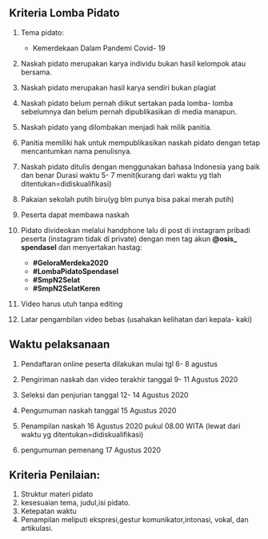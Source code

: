 ## Kriteria Lomba Pidato

1. Tema pidato:
    - Kemerdekaan Dalam Pandemi Covid- 19
2. Naskah pidato merupakan karya individu bukan hasil kelompok atau bersama.

3. Naskah pidato merupakan hasil karya sendiri bukan plagiat

4. Naskah pidato belum pernah diikut sertakan pada lomba- lomba sebelumnya dan belum pernah dipublikasikan di media manapun.

5. Naskah pidato yang dilombakan menjadi hak milik panitia.

6. Panitia memiliki hak untuk mempublikasikan naskah pidato dengan tetap mencantumkan nama penulisnya.
7. Naskah pidato ditulis dengan menggunakan bahasa Indonesia yang baik dan benar Durasi waktu 5- 7 menit(kurang dari waktu yg tlah ditentukan=didiskualifikasi)

8. Pakaian sekolah putih biru(yg blm punya bisa pakai merah putih)

9. Peserta dapat membawa naskah

10. Pidato divideokan melalui handphone lalu di post di instagram pribadi peserta (instagram tidak di private) dengan men tag akun **@osis_ spendasel** dan menyertakan hastag:
       - **#GeloraMerdeka2020**
       - **#LombaPidatoSpendasel** 
       - **#SmpN2Selat**
       - **#SmpN2SelatKeren**
11. Video harus utuh tanpa editing
12. Latar pengambilan video bebas (usahakan kelihatan dari kepala- kaki)

## Waktu pelaksanaan

1. Pendaftaran online peserta dilakukan mulai tgl 6- 8 agustus

2. Pengiriman naskah dan video terakhir tanggal 9- 11 Agustus 2020

3. Seleksi dan penjurian tanggal 12- 14 Agustus 2020

4. Pengumuman naskah	tanggal 15 Agustus 2020

5. Penampilan naskah 16 Agustus 2020 pukul 08.00 WITA (lewat dari waktu yg ditentukan=didiskualifikasi)

6. pengumuman pemenang 17 Agustus 2020 

## Kriteria Penilaian:
1. Struktur materi pidato
2. kesesuaian tema, judul,isi pidato.
3. Ketepatan waktu
4. Penampilan meliputi ekspresi,gestur komunikator,intonasi, vokal, dan artikulasi.
